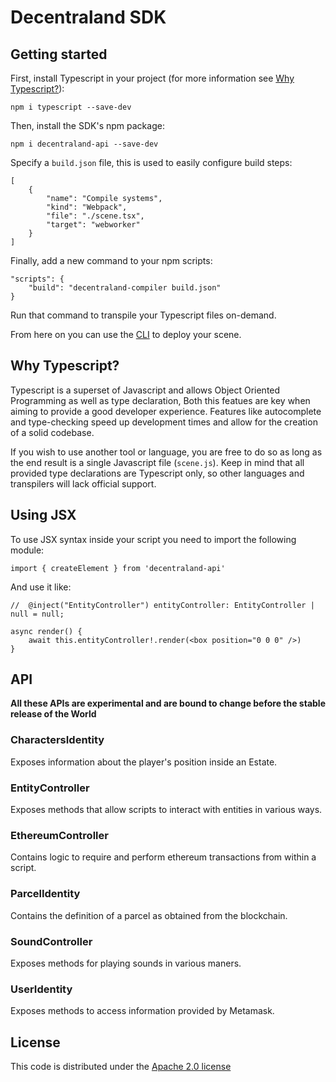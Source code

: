 # Decentraland SDK

## Getting started

First, install Typescript in your project (for more information see [Why Typescript?](#why-typescript)):

    npm i typescript --save-dev

Then, install the SDK's npm package:

    npm i decentraland-api --save-dev

Specify a `build.json` file, this is used to easily configure build steps:

    [
        {
            "name": "Compile systems",
            "kind": "Webpack",
            "file": "./scene.tsx",
            "target": "webworker"
        }
    ]

Finally, add a new command to your npm scripts:

    "scripts": {
        "build": "decentraland-compiler build.json"
    }

Run that command to transpile your Typescript files on-demand.

From here on you can use the [CLI](https://github.com/decentraland/cli) to deploy your scene.

## Why Typescript?

Typescript is a superset of Javascript and allows Object Oriented Programming as well as type declaration, Both this featues are key when aiming to provide a good developer experience. Features like autocomplete and type-checking speed up development times and allow for the creation of a solid codebase.

If you wish to use another tool or language, you are free to do so as long as the end result is a single Javascript file (`scene.js`). Keep in mind that all provided type declarations are Typescript only, so other languages and transpilers will lack official support.

## Using JSX

To use JSX syntax inside your script you need to import the following module:

```tsx
import { createElement } from 'decentraland-api'
```

And use it like:

```tsx
//  @inject("EntityController") entityController: EntityController | null = null;

async render() {
    await this.entityController!.render(<box position="0 0 0" />)
}
```

## API

**All these APIs are experimental and are bound to change before the stable release of the World**

### CharactersIdentity

Exposes information about the player's position inside an Estate.

### EntityController

Exposes methods that allow scripts to interact with entities in various ways.

### EthereumController

Contains logic to require and perform ethereum transactions from within a script.

### ParcelIdentity

Contains the definition of a parcel as obtained from the blockchain.

### SoundController

Exposes methods for playing sounds in various maners.

### UserIdentity

Exposes methods to access information provided by Metamask.

## License

This code is distributed under the [Apache 2.0 license](https://www.apache.org/licenses/LICENSE-2.0)

